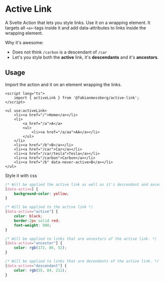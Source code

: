# Active Link

A Svelte Action that lets you style links. Use it on a wrapping element. It targets all `<a>`-tags inside it and add data-attributes to links inside the wrapping element.

Why it's awesome:

- Does not think `/carbon` is a descendant of `/car`
- Let's you style both the **active** link, it's **descendants** and it's **ancestors**.

## Usage

Import the action and it on an element wrapping the links.

```svelte
<script lang="ts">
    import { activeLink } from '@fabianmossberg/active-link';
</script>

<ul use:activeLink>
	<li><a href="/">Home</a></li>
	<li>
		<a href="/a">A</a>
		<ul>
			<li><a href="/a/aa">AA</a></li>
		</ul>
	</li>
	<li><a href="/b">B</a></li>
	<li><a href="/car">Car</a></li>
	<li><a href="/car/tesla">Tesla</a></li>
	<li><a href="/carbon">Carbon</a></li>
	<li><a href="/b" data-never-active>B</a></li>
</ul>
```

Style it with css
```css
/* Will be applied the active link as well as it's descendant and ancestors */
[data-active] {
    background-color: yellow;
}

/* Will be applied to the active link */
[data-active="active"] {
    color: black;
	border:2px solid red;
    font-weight: 900;
}

/* Will be applied to links that are ancestors of the active link. */
[data-active="ancestor"] {
    color: rgb(172, 86, 52);
}

/* Will be applied to links that are decendants of the active link. */
[data-active="descendant"] {
    color: rgb(55, 84, 211);
}